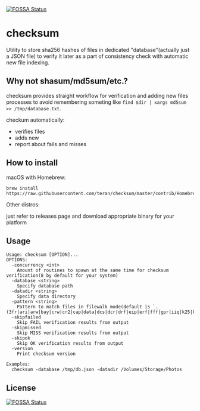 [![FOSSA Status](https://app.fossa.io/api/projects/git%2Bgithub.com%2Fteran%2Fchecksum.svg?type=shield)](https://app.fossa.io/projects/git%2Bgithub.com%2Fteran%2Fchecksum?ref=badge_shield)

checksum
========

Utility to store sha256 hashes of files in dedicated "database"(actually just a JSON file) to
verify it later as a part of consistency check with automatic new file indexing.

Why not shasum/md5sum/etc.?
---------------------------

checksum provides straight workflow for verification and adding new files processes
to avoid remembering someting like `find $dir | xargs md5sum >> /tmp/database.txt`.

checkum automatically:

 * verifies files
 * adds new
 * report about fails and misses

How to install
--------------

macOS with Homebrew:
```
brew install https://raw.githubusercontent.com/teran/checksum/master/contrib/Homebrew/checksum.rb
```

Other distros:

just refer to releases page and download appropriate binary for your platform

Usage
-----

```
Usage: checksum [OPTION]...
OPTIONS:
  -concurrency <int>
    Amount of routines to spawn at the same time for checksum verification(8 by default for your system)
  -database <string>
    Specify database path
  -datadir <string>
    Specify data directory
  -pattern <string>
    Pattern to match files in filewalk mode(default is `.(3fr|ari|arw|bay|crw|cr2|cap|data|dcs|dcr|drf|eip|erf|fff|gpr|iiq|k25|kdc|mdc|mef|mos|mrw|nef|nrw|obm|orf|pef|ptx|pxn|r3d|raf|raw|rwl|rw2|rwz|sr2|srf|srw|x3f)$`)
  -skipfailed
    Skip FAIL verification results from output
  -skipmissed
    Skip MISS verification results from output
  -skipok
    Skip OK verification results from output
  -version
    Print checksum version

Examples:
  checksum -database /tmp/db.json -datadir /Volumes/Storage/Photos
```


## License
[![FOSSA Status](https://app.fossa.io/api/projects/git%2Bgithub.com%2Fteran%2Fchecksum.svg?type=large)](https://app.fossa.io/projects/git%2Bgithub.com%2Fteran%2Fchecksum?ref=badge_large)